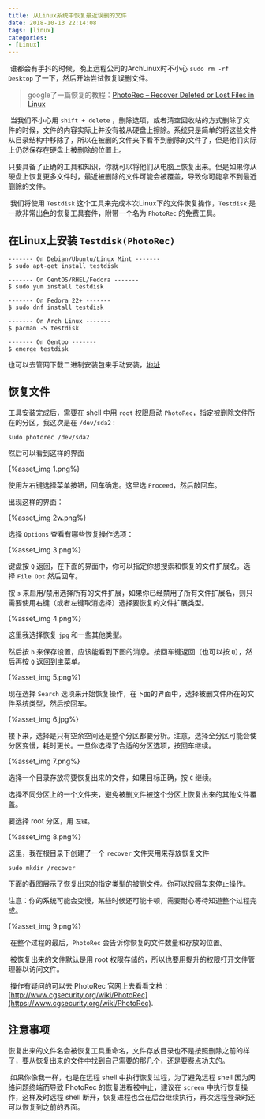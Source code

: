 ```yaml
---
title: 从Linux系统中恢复最近误删的文件
date: 2018-10-13 22:14:08
tags: [linux]
categories: 
- [Linux]
---
```




​	谁都会有手抖的时候，晚上远程公司的ArchLinux时不小心 `sudo rm -rf Desktop` 了一下，然后开始尝试恢复误删文件。

> google了一篇恢复的教程：[PhotoRec – Recover Deleted or Lost Files in Linux](https://www.tecmint.com/photorec-recover-deleted-lost-files-in-linux/)

​	当我们不小心用 `shift + delete` ，删除选项，或者清空回收站的方式删除了文件的时候，文件的内容实际上并没有被从硬盘上擦除。系统只是简单的将这些文件从目录结构中移除了，所以在被删的文件夹下看不到删除的文件了，但是他们实际上仍然保存在硬盘上被删除的位置上。

​	只要具备了正确的工具和知识，你就可以将他们从电脑上恢复出来。但是如果你从硬盘上恢复更多文件时，最近被删除的文件可能会被覆盖，导致你可能拿不到最近删除的文件。

<!--more-->

​	我们将使用 `Testdisk` 这个工具来完成本次Linux下的文件恢复操作，`Testdisk` 是一款非常出色的恢复工具套件，附带一个名为 `PhotoRec` 的免费工具。

## 在Linux上安装 `Testdisk(PhotoRec)`

```shell
------- On Debian/Ubuntu/Linux Mint ------- 
$ sudo apt-get install testdisk

------- On CentOS/RHEL/Fedora ------- 
$ sudo yum install testdisk

------- On Fedora 22+ ------- 
$ sudo dnf install testdisk   

------- On Arch Linux ------- 
$ pacman -S testdisk             

------- On Gentoo ------- 
$ emerge testdisk  
```

也可以去管网下载二进制安装包来手动安装，[地址](https://www.cgsecurity.org/wiki/TestDisk_Download)

## 恢复文件

工具安装完成后，需要在 shell 中用 `root` 权限启动 `PhotoRec`，指定被删除文件所在的分区，我这次是在 `/dev/sda2` :

```shell
sudo photorec /dev/sda2
```

然后可以看到这样的界面

{%asset_img 1.png%}

使用左右键选择菜单按钮，回车确定。这里选 `Proceed`，然后敲回车。

出现这样的界面：

{%asset_img 2w.png%}

选择 `Options` 查看有哪些恢复操作选项：

{%asset_img 3.png%}

键盘按 `Q` 返回，在下面的界面中，你可以指定你想搜索和恢复的文件扩展名。选择 `File Opt` 然后回车。

按 `s` 来启用/禁用选择所有的文件扩展，如果你已经禁用了所有文件扩展名，则只需要使用右键（或者左键取消选择）选择要恢复的文件扩展类型。

{%asset_img 4.png%}

这里我选择恢复 `jpg` 和一些其他类型。

然后按 `b` 来保存设置，应该能看到下图的消息。按回车键返回（也可以按 `Q`），然后再按 `Q` 返回到主菜单。

{%asset_img 5.png%}

现在选择 `Search` 选项来开始恢复操作，在下面的界面中，选择被删文件所在的文件系统类型，然后按回车。

{%asset_img 6.jpg%}

接下来，选择是只有空余空间还是整个分区都要分析。注意，选择全分区可能会使分区变慢，耗时更长。一旦你选择了合适的分区选项，按回车继续。

{%asset_img 7.png%}

选择一个目录存放将要恢复出来的文件，如果目标正确，按 `C` 继续。

选择不同分区上的一个文件夹，避免被删文件被这个分区上恢复出来的其他文件覆盖。

要选择 root 分区，用 `左键`。

{%asset_img 8.png%}

这里，我在根目录下创建了一个 `recover` 文件夹用来存放恢复文件

```shell
sudo mkdir /recover
```

下面的截图展示了恢复出来的指定类型的被删文件。你可以按回车来停止操作。

注意：你的系统可能会变慢，某些时候还可能卡顿，需要耐心等待知道整个过程完成。

{%asset_img 9.png%}

​	在整个过程的最后，`PhotoRec` 会告诉你恢复的文件数量和存放的位置。

​	被恢复出来的文件默认是用 root 权限存储的，所以也要用提升的权限打开文件管理器以访问文件。

​	操作有疑问的可以去 PhotoRec 官网上去看看文档：[http://www.cgsecurity.org/wiki/PhotoRec](https://www.cgsecurity.org/wiki/PhotoRec).

## 注意事项

​	恢复出来的文件名会被恢复工具重命名，文件存放目录也不是按照删除之前的样子，要从恢复出来的文件中找到自己需要的那几个，还是要费点功夫的。

​	如果你像我一样，也是在远程 shell 中执行恢复过程，为了避免远程 shell 因为网络问题终端而导致 PhotoRec 的恢复进程被中止，建议在 `screen` 中执行恢复操作，这样及时远程 shell 断开，恢复进程也会在后台继续执行，再次远程登录时还可以恢复到之前的界面。